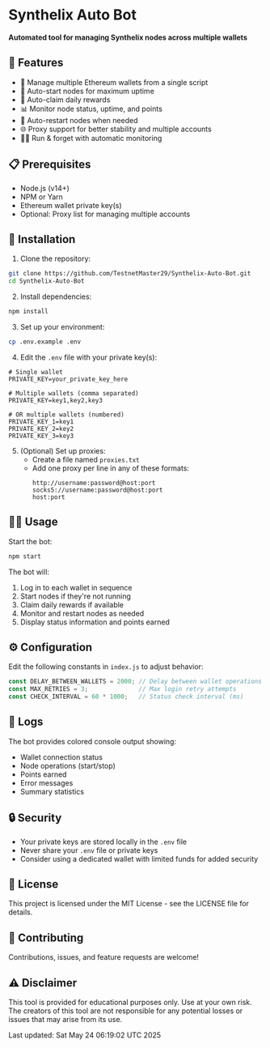 # Synthelix Auto Bot

**Automated tool for managing Synthelix nodes across multiple wallets**

## 🌟 Features

- 👛 Manage multiple Ethereum wallets from a single script
- 🚀 Auto-start nodes for maximum uptime
- 💎 Auto-claim daily rewards
- 📊 Monitor node status, uptime, and points
- 🔄 Auto-restart nodes when needed
- 🌐 Proxy support for better stability and multiple accounts
- 🏃‍♂️ Run & forget with automatic monitoring

## 📋 Prerequisites

- Node.js (v14+)
- NPM or Yarn
- Ethereum wallet private key(s)
- Optional: Proxy list for managing multiple accounts

## 🚀 Installation

1. Clone the repository:
```bash
git clone https://github.com/TestnetMaster29/Synthelix-Auto-Bot.git
cd Synthelix-Auto-Bot
```

2. Install dependencies:
```bash
npm install
```

3. Set up your environment:
```bash
cp .env.example .env
```

4. Edit the `.env` file with your private key(s):
```
# Single wallet
PRIVATE_KEY=your_private_key_here

# Multiple wallets (comma separated)
PRIVATE_KEY=key1,key2,key3

# OR multiple wallets (numbered)
PRIVATE_KEY_1=key1
PRIVATE_KEY_2=key2
PRIVATE_KEY_3=key3
```

5. (Optional) Set up proxies:
   - Create a file named `proxies.txt`
   - Add one proxy per line in any of these formats:
     ```
     http://username:password@host:port
     socks5://username:password@host:port
     host:port
     ```

## 🏃‍♂️ Usage

Start the bot:
```bash
npm start
```

The bot will:
1. Log in to each wallet in sequence
2. Start nodes if they're not running
3. Claim daily rewards if available
4. Monitor and restart nodes as needed
5. Display status information and points earned

## ⚙️ Configuration

Edit the following constants in `index.js` to adjust behavior:

```javascript
const DELAY_BETWEEN_WALLETS = 2000; // Delay between wallet operations (ms)
const MAX_RETRIES = 3;              // Max login retry attempts
const CHECK_INTERVAL = 60 * 1000;   // Status check interval (ms)
```

## 📝 Logs

The bot provides colored console output showing:
- Wallet connection status
- Node operations (start/stop)
- Points earned
- Error messages
- Summary statistics

## 🔒 Security

- Your private keys are stored locally in the `.env` file
- Never share your `.env` file or private keys
- Consider using a dedicated wallet with limited funds for added security

## 📄 License

This project is licensed under the MIT License - see the LICENSE file for details.

## 🤝 Contributing

Contributions, issues, and feature requests are welcome!

## ⚠️ Disclaimer

This tool is provided for educational purposes only. Use at your own risk. The creators of this tool are not responsible for any potential losses or issues that may arise from its use.

Last updated: Sat May 24 06:19:02 UTC 2025
